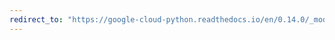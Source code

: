 ```yaml
---
redirect_to: "https://google-cloud-python.readthedocs.io/en/0.14.0/_modules/gcloud/pubsub/client.html"
---
```

